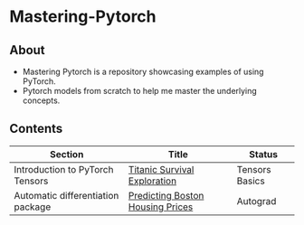# Mastering-Pytorch

## About
- Mastering Pytorch is a repository showcasing examples of using PyTorch. 
- Pytorch models from scratch to help me master the underlying concepts.

## Contents
Section | Title | Status
--- | --- |  ---
Introduction to PyTorch Tensors | [Titanic Survival Exploration](./1.Tensor%20Basics.ipynb) | Tensors Basics | Done
Automatic differentiation package  | [Predicting Boston Housing Prices](./2.Autograd.ipynb) | Autograd | Done

